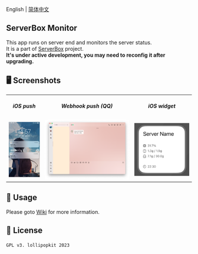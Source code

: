 English | [简体中文](README_zh.md)

## ServerBox Monitor
This app runs on server end and monitors the server status.  
It is a part of [ServerBox](https://github.com/lollipopkit/flutter_server_box) project.  
**It's under active development, you may need to reconfig it after upgrading.**


## 🖥️ Screenshots
<table>
  <tr>
    <td>
	    <h5 align="center">iOS push</h5>
    </td>
    <td>
	    <h5 align="center">Webhook push (QQ)</h5>
    </td>
    <td>
	    <h5 align="center">iOS widget</h5>
    </td>
  </tr>
  <tr>
    <td>
	    <img width="107px" src="doc/imgs/ios-push.png">
    </td>
    <td>
	    <img width="307px" src="doc/imgs/webhook.png">
    </td>
    <td>
	    <img width="197px" src="doc/imgs/ios-widget.png">
    </td>
  </tr>
</table>

## 📖 Usage
Please goto [Wiki](https://github.com/lollipopkit/server_box_monitor/wiki) for more information.

## 🔖 License
`GPL v3. lollipopkit 2023`